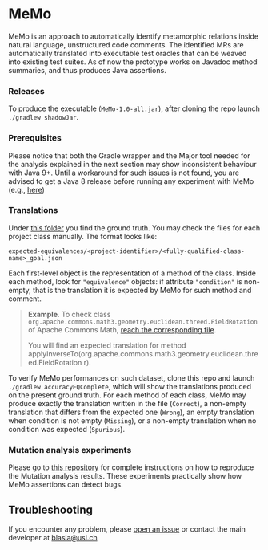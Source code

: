 # MeMo

MeMo is an approach to automatically identify metamorphic relations inside natural language, unstructured code comments. 
The identified MRs are automatically translated into executable test oracles that can be weaved into existing test suites.
As of now the prototype works on Javadoc method summaries, and thus produces Java assertions.

### Releases

To produce the executable (`MeMo-1.0-all.jar`), after cloning the repo launch `./gradlew shadowJar`. 

### Prerequisites
Please notice that both the Gradle wrapper and the Major tool needed for the analysis explained in the next section may show inconsistent behaviour with
Java 9+. Until a workaround for such issues is not found, you are advised to get a Java 8 release before running any experiment with MeMo (e.g., <a href=https://www.oracle.com/java/technologies/javase/javase-jdk8-downloads.html> here</a>)

### Translations
Under <a href=https://github.com/ariannab/MeMo/tree/master/expected-equivalences>this folder</a> you find the ground truth. You may check the files for each project class manually. The format looks like:  
```
expected-equivalences/<project-identifier>/<fully-qualified-class-name>_goal.json
```

Each first-level object is the representation of a method of the class. Inside each method, look for `"equivalence"` objects: if attribute `"condition"` is non-empty, that is the translation it is expected by MeMo for such method and comment.


> <b>Example</b>. To check class `org.apache.commons.math3.geometry.euclidean.threed.FieldRotation` of Apache Commons Math, <a href=https://github.com/ariannab/MeMo/blob/master/expected-equivalences/math/org.apache.commons.math3.geometry.euclidean.threed.FieldRotation_goal.json>reach the corresponding file</a>. 
> <p>You will find an expected translation for method applyInverseTo(org.apache.commons.math3.geometry.euclidean.threed.FieldRotation<T> r).


To verify MeMo performances on such dataset, clone this repo and launch `./gradlew accuracyEQComplete`, which will show the translations produced on the present ground truth. For each method of each class, MeMo may produce exactly the translation written in the file (`Correct`), a non-empty translation that differs from the expected one (`Wrong`), an empty translation when condition is not empty (`Missing`), or a non-empty translation when no condition was expected (`Spurious`).

### Mutation analysis experiments
Please go to <a href=https://gitlab.software.imdea.org/arianna.blasi/memo-experiments-2021>this repository</a> for complete instructions on how to reproduce the Mutation analysis results. These experiments practically show how MeMo assertions can detect bugs.

## Troubleshooting
If you encounter any problem, please <a href=https://github.com/ariannab/MeMo/issues/new>open an issue</a> or contact the main developer at blasia@usi.ch
